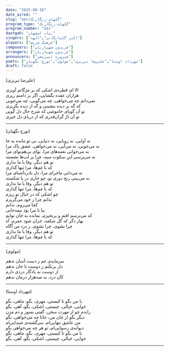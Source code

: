 ```yaml
---
date: "2025-09-16"
date_aired: ""
slug: "گلهای-رنگارنگ/۵۵۶"
program_type: "گلهای-رنگارنگ"
program_number: "۵۵۶"
dastgah: "بیات اصفهان"
singers: ["اکبر گلپایگانی","الهه"]
players: ["فرهنگ شریف"]
composers: ["فریدون شهبازیان"]
arrangers: ["فریدون شهبازیان"]
announcers: ["فیروزه امیرمعز"]
poets: ["مهرداد اوستا","علیرضا تبریزی","مولوی","تورج نگهبان"]
draft: false
---
```


(علیرضا تبریزی)

الا ای قطره‌ی اشکی که بر مژگانم آویزی  
هزاران عقده بگشایی، اگر بر دامنم ریزی  
نمی‌دانم چه می‌خواهی، چه می‌گویی، چه می‌جویی  
که گه بر دیده بنشینی و گه از دیده بگریزی  
تو آن گویای خاموشی که شرح حال دل گویی  
تو آن دُرّ گران‌قدری که از دریای دل خیزی

---

(تورج نگهبان)

نه آوایی، نه رویایی، نه دنیایی، بی تو مانده به جا  
نه می‌جویی، نه می‌آیی، نه می‌خواهی، عشق پاک مرا  
نه می‌خوانی نغمه‌های مرا، نوای بی‌هم‌نوای مرا  
نه می‌پرسی این سکوت سیه، چرا بر لب‌ها نشسته  
تو هم دیگر، وفا با ما نداری  
که با غم‌ها، مرا تنها گذاری  
نه می‌دانی ماجرای مرا، دل با‌دردآشنای مرا  
نه می‌بینی رنج دوری تو، چو خاری در پا شکسته  
تو هم دیگر، وفا با ما نداری  
که با غم‌ها، مرا تنها گذاری  
چو اشکی که در خیال تو ریزم  
ندانم چرا ز خود می‌گریزم  
کجا می‌روم، ندانم  
بیا تا مرا بوَد نیمه‌جانی  
که می‌ترسم افتم و برنخیزم، نمانده به جان توانم  
بهار دگر که گل شکفد، خزان شود عمرم، آه  
چرا نشوی، چرا نشوی، ز درد من آگاه  
تو هم دیگر، وفا با ما نداری  
که با غم‌ها، مرا تنها گذاری

---

(مولوی)

سرمایه‌ی غم ز دست آسان ندهم  
دل برنکَنم ز دوست تا جان ندهم  
از دوست به یادگار دردی دارم  
کآن درد، به صدهزار درمان ندهم

---

(مهرداد اوستا)
  
با من بگو تا کیستی، مهری، بگو، ماهی، بگو  
خوابی، خیالی، چیستی، اشکی، بگو، آهی، بگو  
راندم چو از مهرت سخن، گفتی بسوز و دم مزن  
دیگر بگو از جان من، جانا چه می‌خواهی، بگو  
من عاشق تنهایی‌ام، سرگشته‌ی شیدایی‌ام  
دیوانه‌ی رسوایی‌ام، تو هر چه می‌خواهی بگو  
با من بگو تا کیستی، مهری، بگو، ماهی، بگو  
خوابی، خیالی، چیستی، اشکی، بگو، آهی، بگو  

---



